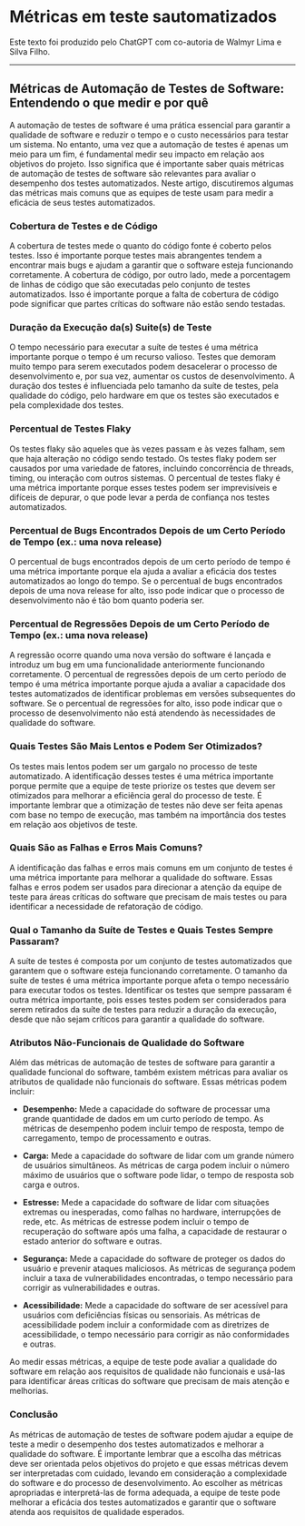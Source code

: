 # Métricas em teste sautomatizados

Este texto foi produzido pelo ChatGPT com co-autoria de Walmyr Lima e Silva Filho.

___

## Métricas de Automação de Testes de Software: Entendendo o que medir e por quê

A automação de testes de software é uma prática essencial para garantir a qualidade de software e reduzir o tempo e o custo necessários para testar um sistema. No entanto, uma vez que a automação de testes é apenas um meio para um fim, é fundamental medir seu impacto em relação aos objetivos do projeto. Isso significa que é importante saber quais métricas de automação de testes de software são relevantes para avaliar o desempenho dos testes automatizados. Neste artigo, discutiremos algumas das métricas mais comuns que as equipes de teste usam para medir a eficácia de seus testes automatizados.

### Cobertura de Testes e de Código

A cobertura de testes mede o quanto do código fonte é coberto pelos testes. Isso é importante porque testes mais abrangentes tendem a encontrar mais bugs e ajudam a garantir que o software esteja funcionando corretamente. A cobertura de código, por outro lado, mede a porcentagem de linhas de código que são executadas pelo conjunto de testes automatizados. Isso é importante porque a falta de cobertura de código pode significar que partes críticas do software não estão sendo testadas.

### Duração da Execução da(s) Suite(s) de Teste

O tempo necessário para executar a suíte de testes é uma métrica importante porque o tempo é um recurso valioso. Testes que demoram muito tempo para serem executados podem desacelerar o processo de desenvolvimento e, por sua vez, aumentar os custos de desenvolvimento. A duração dos testes é influenciada pelo tamanho da suíte de testes, pela qualidade do código, pelo hardware em que os testes são executados e pela complexidade dos testes.

### Percentual de Testes Flaky

Os testes flaky são aqueles que às vezes passam e às vezes falham, sem que haja alteração no código sendo testado. Os testes flaky podem ser causados por uma variedade de fatores, incluindo concorrência de threads, timing, ou interação com outros sistemas. O percentual de testes flaky é uma métrica importante porque esses testes podem ser imprevisíveis e difíceis de depurar, o que pode levar a perda de confiança nos testes automatizados.

### Percentual de Bugs Encontrados Depois de um Certo Período de Tempo (ex.: uma nova release)

O percentual de bugs encontrados depois de um certo período de tempo é uma métrica importante porque ela ajuda a avaliar a eficácia dos testes automatizados ao longo do tempo. Se o percentual de bugs encontrados depois de uma nova release for alto, isso pode indicar que o processo de desenvolvimento não é tão bom quanto poderia ser.

### Percentual de Regressões Depois de um Certo Período de Tempo (ex.: uma nova release)

A regressão ocorre quando uma nova versão do software é lançada e introduz um bug em uma funcionalidade anteriormente funcionando corretamente. O percentual de regressões depois de um certo período de tempo é uma métrica importante porque ajuda a avaliar a capacidade dos testes automatizados de identificar problemas em versões subsequentes do software. Se o percentual de regressões for alto, isso pode indicar que o processo de desenvolvimento não está atendendo às necessidades de qualidade do software.

### Quais Testes São Mais Lentos e Podem Ser Otimizados?

Os testes mais lentos podem ser um gargalo no processo de teste automatizado. A identificação desses testes é uma métrica importante porque permite que a equipe de teste priorize os testes que devem ser otimizados para melhorar a eficiência geral do processo de teste. É importante lembrar que a otimização de testes não deve ser feita apenas com base no tempo de execução, mas também na importância dos testes em relação aos objetivos de teste.

### Quais São as Falhas e Erros Mais Comuns?

A identificação das falhas e erros mais comuns em um conjunto de testes é uma métrica importante para melhorar a qualidade do software. Essas falhas e erros podem ser usados para direcionar a atenção da equipe de teste para áreas críticas do software que precisam de mais testes ou para identificar a necessidade de refatoração de código.

### Qual o Tamanho da Suíte de Testes e Quais Testes Sempre Passaram?

A suíte de testes é composta por um conjunto de testes automatizados que garantem que o software esteja funcionando corretamente. O tamanho da suíte de testes é uma métrica importante porque afeta o tempo necessário para executar todos os testes. Identificar os testes que sempre passaram é outra métrica importante, pois esses testes podem ser considerados para serem retirados da suíte de testes para reduzir a duração da execução, desde que não sejam críticos para garantir a qualidade do software.

### Atributos Não-Funcionais de Qualidade do Software

Além das métricas de automação de testes de software para garantir a qualidade funcional do software, também existem métricas para avaliar os atributos de qualidade não funcionais do software. Essas métricas podem incluir:

- **Desempenho:** Mede a capacidade do software de processar uma grande quantidade de dados em um curto período de tempo. As métricas de desempenho podem incluir tempo de resposta, tempo de carregamento, tempo de processamento e outras.

- **Carga:** Mede a capacidade do software de lidar com um grande número de usuários simultâneos. As métricas de carga podem incluir o número máximo de usuários que o software pode lidar, o tempo de resposta sob carga e outros.

- **Estresse:** Mede a capacidade do software de lidar com situações extremas ou inesperadas, como falhas no hardware, interrupções de rede, etc. As métricas de estresse podem incluir o tempo de recuperação do software após uma falha, a capacidade de restaurar o estado anterior do software e outras.

- **Segurança:** Mede a capacidade do software de proteger os dados do usuário e prevenir ataques maliciosos. As métricas de segurança podem incluir a taxa de vulnerabilidades encontradas, o tempo necessário para corrigir as vulnerabilidades e outras.

- **Acessibilidade:** Mede a capacidade do software de ser acessível para usuários com deficiências físicas ou sensoriais. As métricas de acessibilidade podem incluir a conformidade com as diretrizes de acessibilidade, o tempo necessário para corrigir as não conformidades e outras.

Ao medir essas métricas, a equipe de teste pode avaliar a qualidade do software em relação aos requisitos de qualidade não funcionais e usá-las para identificar áreas críticas do software que precisam de mais atenção e melhorias.

### Conclusão

As métricas de automação de testes de software podem ajudar a equipe de teste a medir o desempenho dos testes automatizados e melhorar a qualidade do software. É importante lembrar que a escolha das métricas deve ser orientada pelos objetivos do projeto e que essas métricas devem ser interpretadas com cuidado, levando em consideração a complexidade do software e do processo de desenvolvimento. Ao escolher as métricas apropriadas e interpretá-las de forma adequada, a equipe de teste pode melhorar a eficácia dos testes automatizados e garantir que o software atenda aos requisitos de qualidade esperados.
